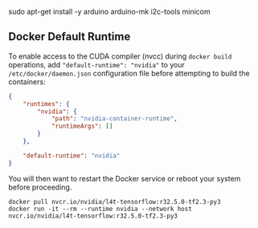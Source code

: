 sudo apt-get install -y arduino arduino-mk i2c-tools minicom


## Docker Default Runtime

To enable access to the CUDA compiler (nvcc) during `docker build` operations, add `"default-runtime": "nvidia"` to your `/etc/docker/daemon.json` configuration file before attempting to build the containers:

``` json
{
    "runtimes": {
        "nvidia": {
            "path": "nvidia-container-runtime",
            "runtimeArgs": []
        }
    },

    "default-runtime": "nvidia"
}
```

You will then want to restart the Docker service or reboot your system before proceeding.

```
docker pull nvcr.io/nvidia/l4t-tensorflow:r32.5.0-tf2.3-py3
docker run -it --rm --runtime nvidia --network host nvcr.io/nvidia/l4t-tensorflow:r32.5.0-tf2.3-py3
```